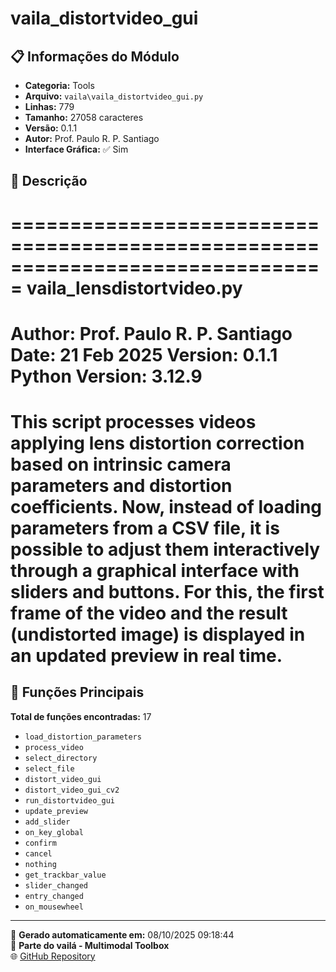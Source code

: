 # vaila_distortvideo_gui

## 📋 Informações do Módulo

- **Categoria:** Tools
- **Arquivo:** `vaila\vaila_distortvideo_gui.py`
- **Linhas:** 779
- **Tamanho:** 27058 caracteres
- **Versão:** 0.1.1
- **Autor:** Prof. Paulo R. P. Santiago
- **Interface Gráfica:** ✅ Sim

## 📖 Descrição


===============================================================================
vaila_lensdistortvideo.py
===============================================================================
Author: Prof. Paulo R. P. Santiago
Date: 21 Feb 2025
Version: 0.1.1
Python Version: 3.12.9
===============================================================================

This script processes videos applying lens distortion correction based on
intrinsic camera parameters and distortion coefficients. Now, instead of loading
parameters from a CSV file, it is possible to adjust them interactively
through a graphical interface with sliders and buttons. For this, the first
frame of the video and the result (undistorted image) is displayed in an updated
preview in real time.
===============================================================================


## 🔧 Funções Principais

**Total de funções encontradas:** 17

- `load_distortion_parameters`
- `process_video`
- `select_directory`
- `select_file`
- `distort_video_gui`
- `distort_video_gui_cv2`
- `run_distortvideo_gui`
- `update_preview`
- `add_slider`
- `on_key_global`
- `confirm`
- `cancel`
- `nothing`
- `get_trackbar_value`
- `slider_changed`
- `entry_changed`
- `on_mousewheel`




---

📅 **Gerado automaticamente em:** 08/10/2025 09:18:44  
🔗 **Parte do vailá - Multimodal Toolbox**  
🌐 [GitHub Repository](https://github.com/vaila-multimodaltoolbox/vaila)
